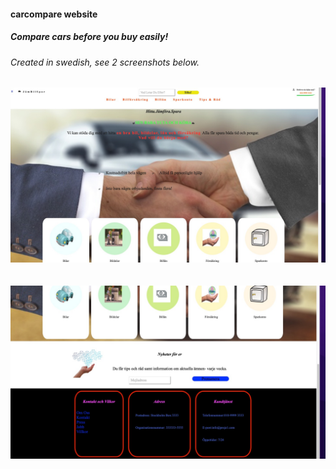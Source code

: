 #### carcompare website

##### Compare cars before you buy easily!

###### Created in swedish, see 2 screenshots below.

![](carcompare1.jpg)
<br>
<br>
<br>
![](carcompare2.jpg)

